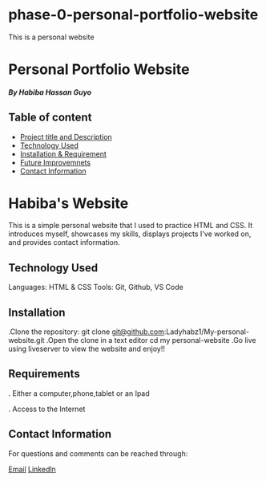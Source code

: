 # phase-0-personal-portfolio-website
This is a personal website 

# Personal Portfolio Website

##### By Habiba Hassan Guyo

<!-- ##### [Site](https://github.com/Ladyhabz1/My-personal-website.git/)-->

## Table of content
+ [Project title and Description](#Description)
+ [Technology Used](#Technology-used)
+ [Installation & Requirement](#Requirements)
+ [Future Improvemnets](#Future-Improvements)
+ [Contact Information](#Contact-Information)

# Habiba's Website
This is a simple personal website that I used to practice HTML and CSS. It introduces myself, showcases my skills, displays projects I've worked on, and provides contact information.

## Technology Used
Languages: HTML & CSS
Tools: Git, Github, VS Code

## Installation 
.Clone the repository:
  git clone git@github.com:Ladyhabz1/My-personal-website.git
.Open the clone in a text editor
  cd my personal-website
.Go live using liveserver to view the website and enjoy!!

## Requirements
. Either a computer,phone,tablet or an Ipad

. Access to the Internet

## Contact Information
For questions and comments can be reached through:

[Email](guyohabibahassan@gmail.com)
[Linkedln](https://www.linkedin.com/in/habiba-hassan-031667281?utm_source=share&utm_campaign=share_via&utm_content=profile&utm_medium=android_app)


